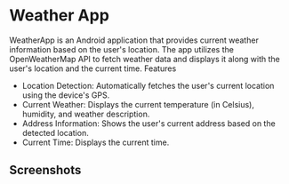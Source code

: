 <h1>Weather App</h1>
<p>WeatherApp is an Android application that provides current weather information based on the user's location. The app utilizes the OpenWeatherMap API to fetch weather data and displays it along with the user's location and the current time.
Features</p>
<ul>
  <li>Location Detection: Automatically fetches the user's current location using the device's GPS.</li>
  <li>Current Weather: Displays the current temperature (in Celsius), humidity, and weather description.</li>
  <li>Address Information: Shows the user's current address based on the detected location.</li>
  <li>Current Time: Displays the current time.</li>
</ul>

<h2>Screenshots</h2>


    
    
    
    
